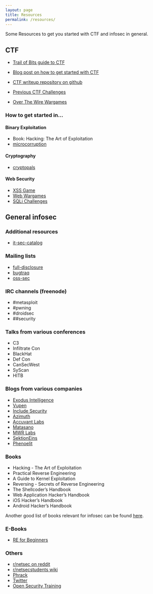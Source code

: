 ```yaml
---
layout: page
title: Resources
permalink: /resources/
---
```


Some Resources to get you started with CTF and infosec in general.

## CTF

- [Trail of Bits guide to CTF](https://trailofbits.github.io/ctf/)
- [Blog post on how to get started with CTF](http://www.endgame.com/blog/how-to-get-started-in-ctf.html)

- [CTF writeup repository on github](https://github.com/ctfs/write-ups)

- [Previous CTF Challenges](http://repo.shell-storm.org/CTF/)
- [Over The Wire Wargames](http://overthewire.org/wargames/)

### How to get started in...

#### Binary Exploitation

- Book: Hacking: The Art of Exploitation
- [microcorruption](https://microcorruption.com)

#### Cryptography

- [cryptopals](http://cryptopals.com/)

#### Web Security

- [XSS Game](https://xss-game.appspot.com/)
- [Web Wargames](http://overthewire.org/wargames/natas/)
- [SQLi Challenges](http://www.zixem.altervista.org/SQLi/)



## General infosec

### Additional resources

- [it-sec-catalog](https://code.google.com/p/it-sec-catalog/wiki/Exploitation)

### Mailing lists
- [full-disclosure](http://seclists.org/fulldisclosure/)
- [bugtraq](http://seclists.org/bugtraq/)
- [oss-sec](http://seclists.org/oss-sec/)

### IRC channels (freenode)
- \#metasploit
- \#pwning
- \#droidsec
- \#\#security

### Talks from various conferences
- C3
- Infiltrate Con
- BlackHat
- Def Con
- CanSecWest
- SyScan
- HITB

### Blogs from various companies
- [Exodus Intelligence](http://blog.exodusintel.com/)
- [Vupen](http://www.vupen.com/blog/)
- [Include Security](http://blog.includesecurity.com/)
- [Azimuth](http://blog.azimuthsecurity.com/)
- [Accuvant Labs](http://www.accuvant.com/blog/)
- [Matasano](http://matasano.com/research/)
- [MWR Labs](http://labs.mwrinfosecurity.com/blog)
- [SektionEins](https://www.sektioneins.de/en/categories/blog.html)
- [Phenoelit](http://phenoelit.org/blog/)

### Books
- Hacking - The Art of Exploitation
- Practical Reverse Engineering
- A Guide to Kernel Exploitation
- Reversing - Secrets of Reverse Engineering
- The Shellcoder’s Handbook
- Web Application Hacker’s Handbook
- iOS Hacker’s Handbook
- Android Hacker’s Handbook

Another good list of books relevant for infosec can be found [here](http://dfir.org/?q=node/8).

### E-Books
- [RE for Beginners](http://yurichev.com/writings/RE_for_beginners-en.pdf)

### Others
- [r/netsec on reddit](http://www.reddit.com/r/netsec/)
- [r/netsecstudents wiki](http://www.reddit.com/r/netsecstudents/wiki/index)
- [Phrack](http://www.phrack.org/)
- [Twitter](https://twitter.com)
- [Open Security Training](http://opensecuritytraining.info/)
